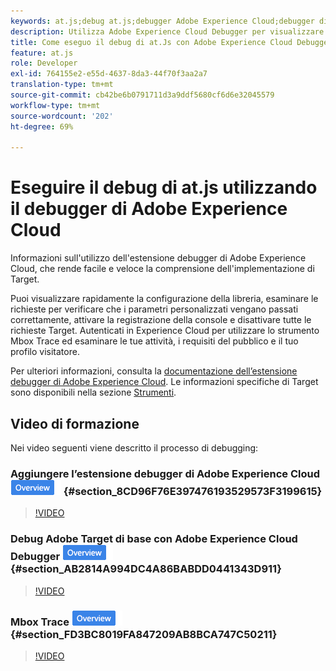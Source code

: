 ```yaml
---
keywords: at.js;debug at.js;debugger Adobe Experience Cloud;debugger di experience cloud;traccia mbox;evidenziazione mbox;debug
description: Utilizza Adobe Experience Cloud Debugger per visualizzare la configurazione della libreria, esaminare le richieste, attivare la registrazione della console, disabilitare le richieste di chiamate [!DNL Target] e altro ancora.
title: Come eseguo il debug di at.Js con Adobe Experience Cloud Debugger?
feature: at.js
role: Developer
exl-id: 764155e2-e55d-4637-8da3-44f70f3aa2a7
translation-type: tm+mt
source-git-commit: cb42be6b0791711d3a9ddf5680cf6d6e32045579
workflow-type: tm+mt
source-wordcount: '202'
ht-degree: 69%

---
```


# Eseguire il debug di at.js utilizzando il debugger di Adobe Experience Cloud

Informazioni sull&#39;utilizzo dell&#39;estensione debugger di Adobe Experience Cloud, che rende facile e veloce la comprensione dell&#39;implementazione di Target.

Puoi visualizzare rapidamente la configurazione della libreria, esaminare le richieste per verificare che i parametri personalizzati vengano passati correttamente, attivare la registrazione della console e disattivare tutte le richieste Target. Autenticati in Experience Cloud per utilizzare lo strumento Mbox Trace ed esaminare le tue attività, i requisiti del pubblico e il tuo profilo visitatore.

Per ulteriori informazioni, consulta la [documentazione dell’estensione debugger di Adobe Experience Cloud](https://experienceleague.adobe.com/docs/debugger/using/experience-cloud-debugger.html). Le informazioni specifiche di Target sono disponibili nella sezione [Strumenti](https://experienceleague.adobe.com/docs/debugger/using/tools.html).

## Video di formazione

Nei video seguenti viene descritto il processo di debugging:

### Aggiungere l’estensione debugger di Adobe Experience Cloud  ![Badge panoramica](/help/assets/overview.png) {#section_8CD96F76E397476193529573F3199615}

>[!VIDEO](https://video.tv.adobe.com/v/23114/)

### Debug Adobe Target di base con Adobe Experience Cloud Debugger ![Badge panoramica](/help/assets/overview.png) {#section_AB2814A994DC4A86BABDD0441343D911}

>[!VIDEO](https://video.tv.adobe.com/v/23115/)

### Mbox Trace ![Badge panoramica](/help/assets/overview.png) {#section_FD3BC8019FA847209AB8BCA747C50211}

>[!VIDEO](https://video.tv.adobe.com/v/23113/)
